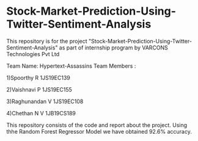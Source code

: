 # Stock-Market-Prediction-Using-Twitter-Sentiment-Analysis
This repository is for the project "Stock-Market-Prediction-Using-Twitter-Sentiment-Analysis" as part of internship program by VARCONS Technologies Pvt Ltd

Team Name: Hypertext-Assassins Team Members :

1)Spoorthy R   1JS19EC139

2)Vaishnavi P   1JS19EC155

3)Raghunandan V   1JS19EC108

4)Chethan N V   1JB19CS189

This repository consists of the code and report about the project.
Using thhe Random Forest Regressor Model we have obtained 92.6% accuracy. 
